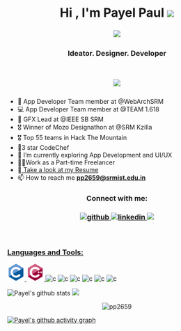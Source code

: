 <h1 align="center"> 
Hi , I'm Payel Paul </i> </a>
<img src="https://media4.giphy.com/media/f0ZbMyENLt50v1j4Ql/giphy.gif?cid=ecf05e47128dzy7h5sxq21s6eqwarx5nebsk7ezq0djcswqp&rid=giphy.gif&ct=g" width="150"></h1>

<h3 align="center"><img src="https://komarev.com/ghpvc/?username= pp2659"/>
<br>
<h3 align="center"> Ideator. Designer. Developer</h3>
<h1 align="center"> <img src="https://media1.giphy.com/media/UtnxCnjWAOL1J6TNUR/giphy.gif?cid=ecf05e47kyft1q79nqnvjup6oe4zsqubtfn8jafwtk7j2g4m&rid=giphy.gif&ct=g" width="250"></h1>


- 📱 App Developer Team member at @WebArchSRM
- 💻  App Developer Team member at @TEAM 1.618
- 🎨 GFX Lead at @IEEE SB SRM
- 🎖 Winner of Mozo Designathon at @SRM Kzilla
- 🎖 Top 55 teams in Hack The Mountain
- 🌟3 star CodeChef
- 🌱 I’m currently exploring App Development and UI/UX
- 👩‍💻Work as a Part-time Freelancer 
-  📑<a href="https://www.canva.com/design/DAEyzddQy4E/dLSk1XCr1t6tjV4BC8Dgww/view?utm_content=DAEyzddQy4E&utm_campaign=designshare&utm_medium=link&utm_source=publishpresent"> Take a look at my Resume </i> </a>
- 📫 How to reach me **pp2659@srmist.edu.in**
<h3 align="center">Connect with me:</h3>

<h3 align="center"> <a href="https://github.com/pp2659" target="_blank">
<img src=https://img.shields.io/badge/github-%2324292e.svg?&style=for-the-badge&logo=github&logoColor=white alt=github style="margin-bottom: 5px;" />
</a>
 <a href="https://www.linkedin.com/in/payel-paul-1433271a0/" target="_blank">
<img src=https://img.shields.io/badge/linkedin-%231E77B5.svg?&style=for-the-badge&logo=linkedin&logoColor=white alt=linkedin style="margin-bottom: 5px;" />
</a>
<a href = "https://payelpaul6589.wixsite.com/website">
<img src="https://img.shields.io/badge/Portfolio-FF0000?style=for-the-badge&logoColor=white" />

</h3>

<br/>


<h3 align="left">Languages and Tools:</h3>
<p align="left"> <a href="https://www.cprogramming.com/" target="_blank"> <img src="https://raw.githubusercontent.com/devicons/devicon/master/icons/c/c-original.svg" alt="c" width="40" height="40"/> </a> <a href="https://www.w3schools.com/cpp/" target="_blank"> <img src="https://raw.githubusercontent.com/devicons/devicon/master/icons/cplusplus/cplusplus-original.svg" alt="cplusplus" width="40" height="40"/> </a>  
<img src="https://cdn.jsdelivr.net/gh/devicons/devicon/icons/flutter/flutter-original.svg" alt="c" width="40" height="40"/>
<img src="https://cdn.jsdelivr.net/gh/devicons/devicon/icons/firebase/firebase-plain.svg" alt="c" width="40" height="40"/>
<img src="https://cdn.jsdelivr.net/gh/devicons/devicon/icons/python/python-original.svg" alt="c" width="40" height="40"/>
<img src="https://upload.wikimedia.org/wikipedia/commons/thumb/a/af/Adobe_Photoshop_CC_icon.svg/1200px-Adobe_Photoshop_CC_icon.svg.png" alt="c" width="40" height="40" />
<img src="https://cdn.jsdelivr.net/gh/devicons/devicon/icons/illustrator/illustrator-plain.svg" alt="c" width="40" height="40"/>
<img src="https://cdn.jsdelivr.net/gh/devicons/devicon/icons/figma/figma-original.svg" alt="c" width="40" height="40"/>

 </p>
 

![Payel's github stats](https://github-readme-stats.vercel.app/api?username=pp2659&show_icons=true&theme=tokyonight&count_private=true)
<img src='https://github-readme-stats.vercel.app/api/top-langs/?username=pp2659&theme=tokyonight&hide_langs_below=4&layout=compact'/>  
<p align="center"> 
<img length="350" src="https://github-readme-streak-stats.herokuapp.com/?user=pp2659&theme=tokyonight" alt="pp2659" /> 

</p>


[![Payel's github activity graph](https://activity-graph.herokuapp.com/graph?username=pp2659&theme=react-dark)](https://github.com/pp2659/github-readme-activity-graph)

